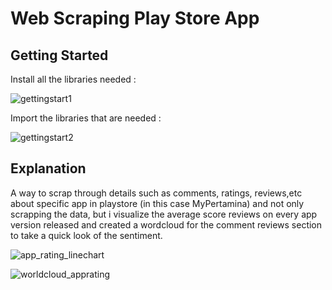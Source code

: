 # Web Scraping Play Store App 


## Getting Started


Install all the libraries needed :

![gettingstart1](https://github.com/arvinantobahtiar/Web-scraping-playstore-app/assets/111122086/533aee9a-5e1e-4790-9dd2-117d27699533)

Import the libraries that are needed :

![gettingstart2](https://github.com/arvinantobahtiar/Web-scraping-playstore-app/assets/111122086/163502a0-e847-4a97-acf8-839a50b2c723)

## Explanation


A way to scrap through details such as comments, ratings, reviews,etc about specific app in playstore (in this case MyPertamina) 
and not only scrapping the data, but i visualize the average score reviews on every app version released and created a wordcloud for the comment reviews section
to take a quick look of the sentiment.

![app_rating_linechart](https://github.com/arvinantobahtiar/Web-scraping-playstore-app/assets/111122086/1543efc6-59e1-41ae-9362-fb6b6867aa05)

![worldcloud_apprating](https://github.com/arvinantobahtiar/Web-scraping-playstore-app/assets/111122086/caa28741-0a21-4ea2-809b-d72fc1286c18)
